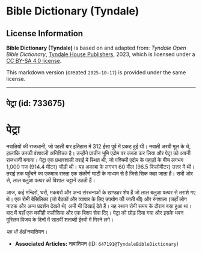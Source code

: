 # Bible Dictionary (Tyndale)

## License Information

**Bible Dictionary (Tyndale)** is based on and adapted from: _Tyndale Open Bible Dictionary_, [Tyndale House Publishers](https://tyndaleopenresources.com/), 2023, which is licensed under a [CC BY-SA 4.0 license](https://creativecommons.org/licenses/by-sa/4.0/legalcode.en).

This markdown version (created `2025-10-17`) is provided under the same license.



--------------------------------

## पेट्रा (id: 733675)

पेट्रा
======

नबातियों की राजधानी, जो पहली बार इतिहास में 312 ईसा पूर्व में प्रकट हुई थी। नबाती अरबी मूल के थे, हालांकि उनकी वंशावली अनिश्चित है। उन्होंने प्राचीन भूमि एदोम पर कब्जा कर लिया और पेट्रा को अपनी राजधानी बनाया। पेट्रा एक प्रभावशाली तराई में स्थित थी, जो पश्चिमी एदोम के पहाड़ों के बीच लगभग 1,000 गज (914\.4 मीटर) चौड़ी थी। यह अकाबा के लगभग 60 मील (96\.5 किलोमीटर) उत्तर में थी। तराई तक पहुँचने का एकमात्र रास्ता एक संकीर्ण घाटी के माध्यम से है जिसे सिक कहा जाता है। सभी ओर से, लाल बलुआ पत्थर की विशाल चट्टानें उठती हैं।

आज, कई मन्दिरों, घरों, मकबरों और अन्य संरचनाओं के खण्डहर शेष हैं जो लाल बलुआ पत्थर से तराशे गए थे। एक रोमी बेसिलिका (जो बैठकों और व्यापार के लिए उपयोग की जाती थी) और रंगशाला (जहाँ लोग नाटक और अन्य प्रदर्शन देखते थे) अभी भी दिखाई देते हैं। यह स्थान रोमी समय के दौरान बसा हुआ था। बाद में यहाँ एक मसीही कलीसिया और एक बिशप सेवा दिए। पेट्रा को छोड़ दिया गया और इसके भवन मुस्लिम विजय के दिनों में सातवीं शताब्दी ईस्वी में गिरने लगे।

*यह भी देखें* नबातियन।

* **Associated Articles:** नाबातियन (ID: `647191@TyndaleBibleDictionary`)


